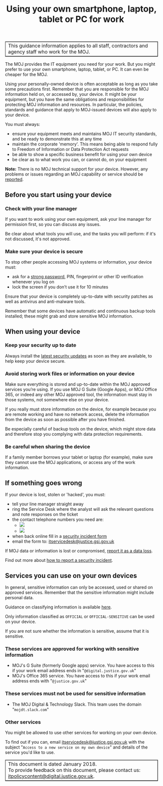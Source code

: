 ﻿---
title: Using your own smartphone, laptop, tablet or PC for work
---

<table border='1'>
<tr>
<td>This guidance information applies to all staff, contractors and agency staff who work for the MOJ.</td>
</tr>
</table>

The MOJ provides the IT equipment you need for your work. But you might prefer to use your own smartphone, laptop, tablet, or PC. It can even be cheaper for the MOJ.

Using your personally-owned device is often acceptable as long as you take some precautions first. Remember that you are responsible for the MOJ information held on, or accessed by, your device. It might be your equipment, but you have the same obligations and responsibilities for protecting MOJ information and resources. In particular, the policies, standards and guidance that apply to MOJ-issued devices will also apply to your device.

You must always:

- ensure your equipment meets and maintains MOJ IT security standards, and be ready to demonstrate this at any time
- maintain the corporate 'memory'. This means being able to respond fully to Freedom of Information or Data Protection Act requests
- be able to show a specific business benefit for using your own device
- be clear as to what work you can, or cannot do, on your equipment

**Note:** There is no MOJ technical support for your device. However, any problems or issues regarding an MOJ capability or service should be [reported](#if-something-goes-wrong).

## Before you start using your device

### Check with your line manager

If you want to work using your own equipment, ask your line manager for permission first, so you can discuss any issues.

Be clear about what tools you will use, and the tasks you will perform: if it's not discussed, it's not approved.

### Make sure your device is secure

To stop other people accessing MOJ systems or information, your device must:

- ask for a [strong password](https://www.cyberaware.gov.uk/passwords), PIN, fingerprint or other ID verification whenever you log on
- lock the screen if you don’t use it for 10 minutes

Ensure that your device is completely up-to-date with security patches as well as antivirus and anti-malware tools.

Remember that some devices have automatic and continuous backup tools installed; these might grab and store sensitive MOJ information.

## When using your device

### Keep your security up to date

Always install the [latest security updates](https://www.cyberaware.gov.uk/software-updates) as soon as they are available, to help keep your device secure.

### Avoid storing work files or information on your device

Make sure everything is stored and up-to-date within the MOJ approved services you’re using. If you use MOJ G Suite (Google Apps), or MOJ Office 365, or indeed any other MOJ approved tool, the information must stay in those systems, not somewhere else on your device.

If you really must store information on the device, for example because you are remote working and have no network access, delete the information from the device as soon as possible after you have finished.

Be especially careful of backup tools on the device, which might store data and therefore stop you complying with data protection requirements.

### Be careful when sharing the device

If a family member borrows your tablet or laptop (for example), make sure they cannot use the MOJ applications, or access any of the work information.

<a id="if-something-goes-wrong"></a>

## If something goes wrong

If your device is lost, stolen or 'hacked', you must:

- tell your line manager straight away
- ring the Service Desk where the analyst will ask the relevant questions and note responses on the ticket
- the contact telephone numbers you need are:
   - ![](https://intranet.justice.gov.uk/app/uploads/2018/01/8638c4e195fa3911e185abeaeed2eb7a-2.gif) &nbsp;
   - ![](https://intranet.justice.gov.uk/app/uploads/2018/01/725d56540c2ccb9cca15e2b6ad97ef18-7.gif) &nbsp;
- when back online fill in a [security incident form](https://intranet.justice.gov.uk/guidance/security/report-a-security-incident/)
- email the form to: [itservicedesk@justice.gsi.gov.uk](mailto:itservicedesk@justice.gsi.gov.uk)


If MOJ data or information is lost or compromised, [report it as a data loss](https://intranet.justice.gov.uk/guidance/security/report-a-security-incident/report-a-data-loss/).

Find out more about [how to report a security incident](https://intranet.justice.gov.uk/guidance/security/report-a-security-incident/).

## Services you can use on your own devices

In general, sensitive information can only be accessed, used or shared on approved services. Remember that the sensitive information might include personal data.

Guidance on classifying information is available [here](https://intranet.justice.gov.uk/guidance/knowledge-information/protecting-information/classifying-information/).

Only information classified as `OFFICIAL` or `OFFICIAL-SENSITIVE` can be used on your device.

If you are not sure whether the information is sensitive, assume that it is sensitive.

### These services are approved for working with sensitive information

- MOJ's G Suite (formerly Google apps) service. You have access to this if your work email address ends in "`@digital.justice.gov.uk`"
- MOJ's Office 365 service. You have access to this if your work email address ends with "`@justice.gov.uk`"

### These services must not be used for sensitive information

- The MOJ Digital & Technology Slack. This team uses the domain "`mojdt.slack.com`"

### Other services

You might be allowed to use other services for working on your own device.

To find out if you can, email [itservicedesk@justice.gsi.gov.uk](mailto:itservicedesk@justice.gsi.gov.uk) with the subject "`Access to a new service on my own device`" and details of the service you'd like to use.

<table border='1'>
<tr>
<td>This document is dated January 2018.<br/>
To provide feedback on this document, please contact us: <a href="mailto:itpolicycontent@digital.justice.gov.uk?subject=using-your-own-smartphone-laptop-tablet-or-pc-for-work">itpolicycontent@digital.justice.gov.uk</a>.</td>
</tr>
</table>